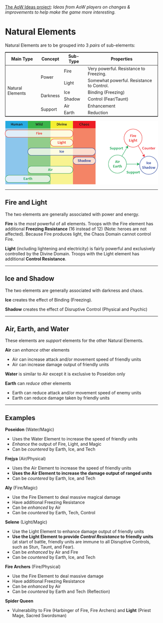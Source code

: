 
[The AoW Ideas project](https://github.com/nefarious-kitsune/aow.ideas):
*Ideas from AoW players on changes & improvements to help make the game more interesting.*

# Natural Elements

Natural Elements are to be grouped into 3 *pairs* of sub-elements:

<table style="border-collapse: collapse; border: 1px solid">
  <thead>
    <tr>
      <th>Main Type</th>
      <th>Concept</th>
      <th>Sub-Type</th>
      <th>Properties</th>
    </tr>
  </thead>
  <tbody>
    <tr>
      <td rowspan=6>Natural Elements</td>
      <td rowspan=2>Power</td>
      <td>Fire</td>
      <td>Very powerful. Resistance to Freezing.</td>
    </tr>
    <tr>
      <td>Light</td>
      <td>Somewhat powerful. Resistance to Control.</td>
    </tr>
    <tr>
      <td rowspan=2>Darkness</td>
      <td>Ice</td>
      <td>Binding (Freezing)</td>
    </tr>
    <tr>
      <td>Shadow</td>
      <td>Control (Fear/Taunt)</td>
    </tr>
    <tr>
      <td rowspan=2>Support</td>
      <td>Air</td>
      <td>Enhancement</td>
    </tr>
    <tr>
      <td>Earth</td>
      <td>Reduction</td>
    </tr>
  </tbody>
</table>

![Elements](../images/elements-natural.png)

----

## Fire and Light

The two elements are generally associated with power and energy.

**Fire** is the *most* powerful of all elements. Troops with the Fire element has additional **Freezing Resistance** (16 instead of 12) (Note: heroes are not affected). Because Fire produces light, the Chaos Domain cannot control Fire. 

**Light** (including lightening and electricity) is fairly powerful and exclusively controlled by the Divine Domain. Troops with the Light element has additional **Control Resistance**. 

----

## Ice and Shadow

The two elements are generally associated with darkness and chaos.

**Ice** creates the effect of Binding (Freezing).

**Shadow** creates the effect of Disruptive Control (Physical and Psychic)

-----

## Air, Earth, and Water

These elements are *support* elements for the other Natural Elements.

**Air** can *enhance* other elements
- Air can increase attack and/or movement speed of friendly units
- Air can increase damage output of friendly units

**Water** is similar to Air except it is exclusive to Poseidon only

**Earth** can *reduce* other elements
- Earth can reduce attack and/or movement speed of enemy units
- Earth can reduce damage taken by friendly units

-----

## Examples

**Poseidon** (Water/Magic)
- Uses the Water Element to increase the speed of friendly units
- *Enhance* the output of Fire, Light, and Magic
- Can be *countered* by Earth, Ice, and Tech

**Frejya** (Air/Physical)
- Uses the Air Element to increase the speed of friendly units
- **Uses the Air Element to increase the damage output of ranged units**
- Can be *countered* by Earth, Ice, and Tech

**Aly** (Fire/Magic)
- Use the Fire Element to deal massive magical damage
- Have additional Freezing Resistance
- Can be *enhanced* by Air
- Can be *countered* by Earth, Tech, Control

**Selene** (Light/Magic)
- Use the Light Element to enhance damage output of friendly units
- **Use the Light Element to provide *Control Resistance* to friendly units** (at start of battle, friendly units are immune to all Disruptive Controls, such as Stun, Taunt, and Fear).
- Can be *enhanced* by Air and Fire
- Can be *countered* by Earth, Ice, and Tech

**Fire Archers** (Fire/Physical)
- Use the Fire Element to deal massive damage
- Have additional Freezing Resistance
- Can be *enhanced* by Air
- Can be *countered* by Earth and Tech (Reflection)

**Spider Queen**
- Vulnerability to Fire (Harbinger of Fire, Fire Archers) and **Light** (Priest Mage, Sacred Swordsman)
